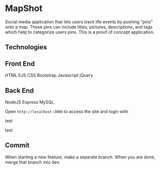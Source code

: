 MapShot
==================
Social media application that lets users track life events by pushing "pins" onto a map. These pins can include titles, pictures, descriptions, and tags which help to categorize users pins. This is a proof of concept application.  

Technologies
-----

## Front End
HTML
EJS
CSS
Bootstrap
Javascript
jQuery

## Back End
NodeJS
Express
MySQL






Open `http://localhost:3000` to access the site and login with

test

test

Commit
-----
When starting a new feature, make a separate branch. When you are done, merge that branch into dev.
